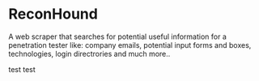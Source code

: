 # ReconHound

A web scraper that searches for potential useful information for a penetration tester like: company emails, potential input forms and boxes, technologies, login directrories and much more..

test
test
